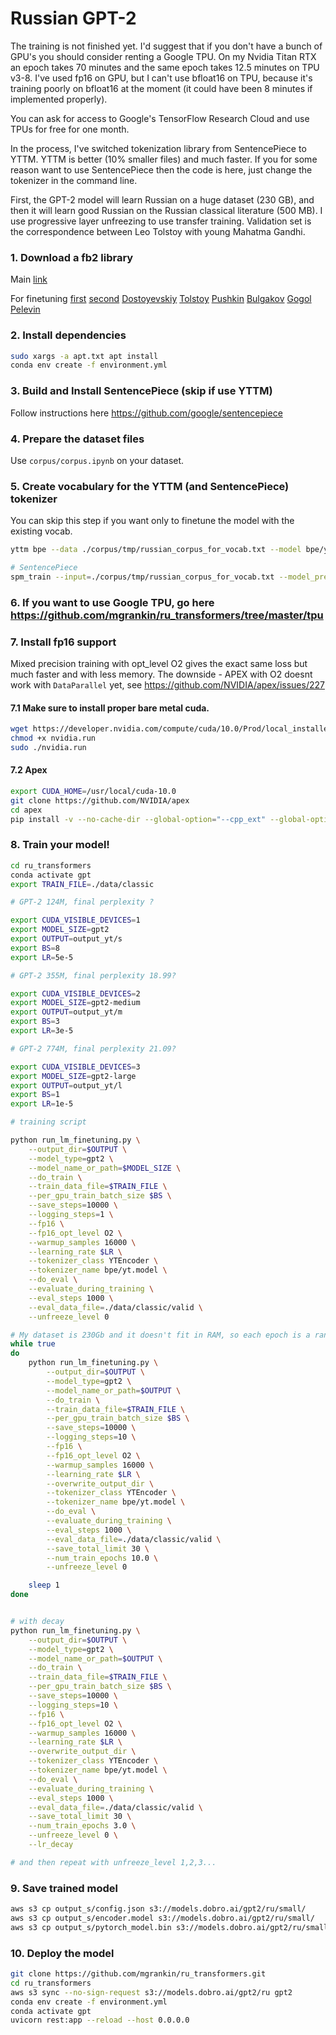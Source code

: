 # Russian GPT-2 

The training is not finished yet. I'd suggest that if you don't have a bunch of GPU's you should consider renting a Google TPU. On my Nvidia Titan RTX an epoch takes 70 minutes and the same epoch takes 12.5 minutes on TPU v3-8. I've used fp16 on GPU, but I can't use bfloat16 on TPU, because it's training poorly on bfloat16 at the moment (it could have been 8 minutes if implemented properly).

You can ask for access to Google's TensorFlow Research Cloud and use TPUs for free for one month.

In the process, I've switched tokenization library from SentencePiece to YTTM. YTTM is better (10% smaller files) and much faster. If you for some reason want to use SentencePiece then the code is here, just change the tokenizer in the command line.

First, the GPT-2 model will learn Russian on a huge dataset (230 GB), and then it will learn good Russian on the Russian classical literature (500 MB). I use progressive layer unfreezing to use transfer training. Validation set is the correspondence between Leo Tolstoy with young Mahatma Gandhi.

### 1. Download a fb2 library 

Main [link](https://booktracker.org/viewtopic.php?t=1198)

For finetuning [first](https://booktracker.org/viewtopic.php?t=43884) [second](https://booktracker.org/viewtopic.php?t=73891) [Dostoyevskiy](https://booktracker.org/viewtopic.php?t=7594) [Tolstoy](https://booktracker.org/viewtopic.php?t=8109) [Pushkin](https://booktracker.org/viewtopic.php?t=13615) [Bulgakov](https://booktracker.org/viewtopic.php?t=4397) [Gogol](https://booktracker.org/viewtopic.php?t=17643) [Pelevin](https://booktracker.org/viewtopic.php?t=48699)


### 2. Install dependencies
```bash
sudo xargs -a apt.txt apt install
conda env create -f environment.yml
```
### 3. Build and Install SentencePiece (skip if use YTTM)

Follow instructions here https://github.com/google/sentencepiece

### 4. Prepare the dataset files 
Use `corpus/corpus.ipynb` on your dataset.

### 5. Create vocabulary for the YTTM (and SentencePiece) tokenizer

You can skip this step if you want only to finetune the model with the existing vocab.

```bash
yttm bpe --data ./corpus/tmp/russian_corpus_for_vocab.txt --model bpe/yt.model --vocab_size 50257 --coverage 0.9999

# SentencePiece
spm_train --input=./corpus/tmp/russian_corpus_for_vocab.txt --model_prefix=bpe/m50 --vocab_size=50257 --user_defined_symbols='<|n|>'
```

### 6. If you want to use Google TPU, go here https://github.com/mgrankin/ru_transformers/tree/master/tpu

### 7. Install fp16 support 

Mixed precision training with opt_level O2 gives the exact same loss but much faster and with less memory. The downside - APEX with O2 doesnt work with `DataParallel` yet, see https://github.com/NVIDIA/apex/issues/227

#### 7.1 Make sure to install proper bare metal cuda. 
```bash
wget https://developer.nvidia.com/compute/cuda/10.0/Prod/local_installers/cuda_10.0.130_410.48_linux -O nvidia.run
chmod +x nvidia.run
sudo ./nvidia.run
```
#### 7.2 Apex

```bash
export CUDA_HOME=/usr/local/cuda-10.0
git clone https://github.com/NVIDIA/apex
cd apex
pip install -v --no-cache-dir --global-option="--cpp_ext" --global-option="--cuda_ext" ./
```

### 8. Train your model!
``` bash
cd ru_transformers
conda activate gpt
export TRAIN_FILE=./data/classic

# GPT-2 124M, final perplexity ?

export CUDA_VISIBLE_DEVICES=1
export MODEL_SIZE=gpt2
export OUTPUT=output_yt/s
export BS=8
export LR=5e-5

# GPT-2 355M, final perplexity 18.99?

export CUDA_VISIBLE_DEVICES=2
export MODEL_SIZE=gpt2-medium
export OUTPUT=output_yt/m
export BS=3
export LR=3e-5

# GPT-2 774M, final perplexity 21.09?

export CUDA_VISIBLE_DEVICES=3
export MODEL_SIZE=gpt2-large
export OUTPUT=output_yt/l
export BS=1
export LR=1e-5

# training script

python run_lm_finetuning.py \
    --output_dir=$OUTPUT \
    --model_type=gpt2 \
    --model_name_or_path=$MODEL_SIZE \
    --do_train \
    --train_data_file=$TRAIN_FILE \
    --per_gpu_train_batch_size $BS \
    --save_steps=10000 \
    --logging_steps=1 \
    --fp16 \
    --fp16_opt_level O2 \
    --warmup_samples 16000 \
    --learning_rate $LR \
    --tokenizer_class YTEncoder \
    --tokenizer_name bpe/yt.model \
    --do_eval \
    --evaluate_during_training \
    --eval_steps 1000 \
    --eval_data_file=./data/classic/valid \
    --unfreeze_level 0

# My dataset is 230Gb and it doesn't fit in RAM, so each epoch is a random sample from it. That is why the loop.
while true
do
    python run_lm_finetuning.py \
        --output_dir=$OUTPUT \
        --model_type=gpt2 \
        --model_name_or_path=$OUTPUT \
        --do_train \
        --train_data_file=$TRAIN_FILE \
        --per_gpu_train_batch_size $BS \
        --save_steps=10000 \
        --logging_steps=10 \
        --fp16 \
        --fp16_opt_level O2 \
        --warmup_samples 16000 \
        --learning_rate $LR \
        --overwrite_output_dir \
        --tokenizer_class YTEncoder \
        --tokenizer_name bpe/yt.model \
        --do_eval \
        --evaluate_during_training \
        --eval_steps 1000 \
        --eval_data_file=./data/classic/valid \
        --save_total_limit 30 \
        --num_train_epochs 10.0 \
        --unfreeze_level 0

    sleep 1
done


# with decay
python run_lm_finetuning.py \
    --output_dir=$OUTPUT \
    --model_type=gpt2 \
    --model_name_or_path=$OUTPUT \
    --do_train \
    --train_data_file=$TRAIN_FILE \
    --per_gpu_train_batch_size $BS \
    --save_steps=10000 \
    --logging_steps=10 \
    --fp16 \
    --fp16_opt_level O2 \
    --warmup_samples 16000 \
    --learning_rate $LR \
    --overwrite_output_dir \
    --tokenizer_class YTEncoder \
    --tokenizer_name bpe/yt.model \
    --do_eval \
    --evaluate_during_training \
    --eval_steps 1000 \
    --eval_data_file=./data/classic/valid \
    --save_total_limit 30 \
    --num_train_epochs 3.0 \
    --unfreeze_level 0 \
    --lr_decay

# and then repeat with unfreeze_level 1,2,3...
```

### 9. Save trained model

``` bash
aws s3 cp output_s/config.json s3://models.dobro.ai/gpt2/ru/small/
aws s3 cp output_s/encoder.model s3://models.dobro.ai/gpt2/ru/small/
aws s3 cp output_s/pytorch_model.bin s3://models.dobro.ai/gpt2/ru/small/
```

### 10. Deploy the model

``` bash
git clone https://github.com/mgrankin/ru_transformers.git
cd ru_transformers
aws s3 sync --no-sign-request s3://models.dobro.ai/gpt2/ru gpt2
conda env create -f environment.yml
conda activate gpt
uvicorn rest:app --reload --host 0.0.0.0
```